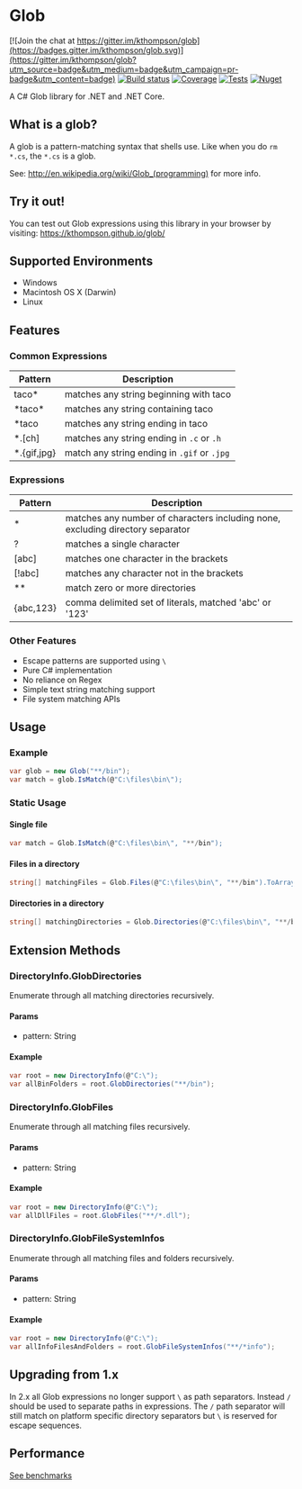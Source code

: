 ﻿# Glob

[![Join the chat at https://gitter.im/kthompson/glob](https://badges.gitter.im/kthompson/glob.svg)](https://gitter.im/kthompson/glob?utm_source=badge&utm_medium=badge&utm_campaign=pr-badge&utm_content=badge)
[![Build status](https://img.shields.io/azure-devops/build/automaters/Glob/7/develop)](https://automaters.visualstudio.com/Glob/_build?definitionId=7&branchFilter=51%2C51%2C51%2C51%2C51%2C51%2C51%2C51%2C51%2C51)
[![Coverage](https://img.shields.io/azure-devops/coverage/automaters/Glob/7/develop)](https://automaters.visualstudio.com/Glob/_build?definitionId=7&branchFilter=51%2C51%2C51%2C51%2C51%2C51%2C51%2C51%2C51%2C51)
[![Tests](https://img.shields.io/azure-devops/tests/automaters/Glob/7/develop)](https://automaters.visualstudio.com/Glob/_build?definitionId=7&branchFilter=51%2C51%2C51%2C51%2C51%2C51%2C51%2C51%2C51%2C51)
[![Nuget](https://img.shields.io/nuget/v/glob.svg)](https://www.nuget.org/packages/Glob/)


A C# Glob library for .NET and .NET Core.

## What is a glob?

A glob is a pattern-matching syntax that shells use.  Like when you do
`rm *.cs`, the `*.cs` is a glob. 

See: http://en.wikipedia.org/wiki/Glob_(programming) for more info.

## Try it out!

You can test out Glob expressions using this library in your browser by visiting:
https://kthompson.github.io/glob/

## Supported Environments

* Windows
* Macintosh OS X (Darwin)
* Linux

## Features

### Common Expressions

| Pattern   | Description                                                                    |
|-----------|--------------------------------------------------------------------------------|
| taco*     | matches any string beginning with taco                                         |
| \*taco\*  | matches any string containing taco                                             |
| *taco     | matches any string ending in taco                                              |
| *.[ch]    | matches any string ending in `.c` or `.h`                                      |
| *.{gif,jpg} | match any string ending in `.gif` or `.jpg`                                  |

### Expressions

| Pattern   | Description                                                                    |
|-----------|--------------------------------------------------------------------------------|
| *         | matches any number of characters including none, excluding directory separator |
| ?         | matches a single character                                                     |
| [abc]     | matches one character in the brackets                                          |
| [!abc]    | matches any character not in the brackets                                      |
| **        | match zero or more directories                                                 |
| {abc,123} | comma delimited set of literals, matched 'abc' or '123'                        |

### Other Features

* Escape patterns are supported using `\`
* Pure C# implementation
* No reliance on Regex
* Simple text string matching support
* File system matching APIs

## Usage

### Example

```csharp
var glob = new Glob("**/bin");
var match = glob.IsMatch(@"C:\files\bin\");
```

### Static Usage

#### Single file

```csharp
var match = Glob.IsMatch(@"C:\files\bin\", "**/bin");	
```

#### Files in a directory

```csharp
string[] matchingFiles = Glob.Files(@"C:\files\bin\", "**/bin").ToArray();	
```

#### Directories in a directory

```csharp
string[] matchingDirectories = Glob.Directories(@"C:\files\bin\", "**/bin").ToArray();	
```

## Extension Methods

### DirectoryInfo.GlobDirectories

Enumerate through all matching directories recursively.

#### Params

* pattern: String

#### Example

```csharp
var root = new DirectoryInfo(@"C:\");
var allBinFolders = root.GlobDirectories("**/bin");
```

### DirectoryInfo.GlobFiles

Enumerate through all matching files recursively.

#### Params

* pattern: String

#### Example

```csharp
var root = new DirectoryInfo(@"C:\");
var allDllFiles = root.GlobFiles("**/*.dll");
```

### DirectoryInfo.GlobFileSystemInfos

Enumerate through all matching files and folders recursively.

#### Params

* pattern: String

#### Example

```csharp
var root = new DirectoryInfo(@"C:\");
var allInfoFilesAndFolders = root.GlobFileSystemInfos("**/*info");
```

## Upgrading from 1.x

In 2.x all Glob expressions no longer support `\` as path separators. Instead `/` should be used to separate paths in expressions. 
The `/` path separator will still match on platform specific directory separators but `\` is reserved for escape sequences.


## Performance

[See benchmarks](test/Glob.Benchmarks/BenchmarkDotNet.Artifacts/results/GlobExpressions.Benchmarks.GlobBenchmarks-report-github.md)
